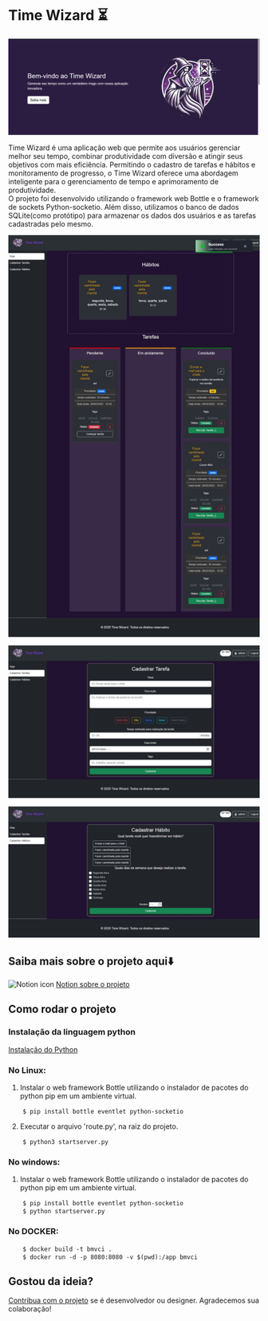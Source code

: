 # Time Wizard ⏳
![Time Wizard](https://raw.githubusercontent.com/CODEbugging3000/TimeWizardApp/refs/heads/main/app/static/img/Index-preview.png)

Time Wizard é uma aplicação web que permite aos usuários gerenciar melhor seu tempo, combinar produtividade com diversão e atingir seus objetivos com mais eficiência. Permitindo o cadastro de tarefas e hábitos e monitoramento de progresso, o Time Wizard oferece uma abordagem inteligente para o gerenciamento de tempo e aprimoramento de produtividade.
<br>
O projeto foi desenvolvido utilizando o framework web Bottle e o framework de sockets Python-socketio. Além disso, utilizamos o banco de dados SQLite(como protótipo) para armazenar os dados dos usuários e as tarefas cadastradas pelo mesmo.

![Time Wizard](https://raw.githubusercontent.com/CODEbugging3000/TimeWizardApp/refs/heads/main/app/static/img/Home-Preview.jpeg)

![Time Wizard](https://raw.githubusercontent.com/CODEbugging3000/TimeWizardApp/refs/heads/main/app/static/img/AddTask-preview.jpeg)

![Time Wizard](https://raw.githubusercontent.com/CODEbugging3000/TimeWizardApp/refs/heads/main/app/static/img/AddHabit-preview.jpeg)

## Saiba mais sobre o projeto aqui⬇️
![Notion icon](https://img.icons8.com/?size=25&id=HDd694003FZa&format=png&color=000000) [Notion sobre o projeto](https://giant-captain-22a.notion.site/Time-Wizard-161e9b38400e80d1bf11cf399c9a38ba)
<br>

## Como rodar o projeto
### Instalação da linguagem python
[Instalação do Python](https://www.python.org/downloads/)
### No Linux:
1. Instalar o web framework Bottle utilizando o instalador de pacotes do python pip em um ambiente virtual.
```console
    $ pip install bottle eventlet python-socketio
```
2. Executar o arquivo 'route.py', na raiz do projeto.
```console
    $ python3 startserver.py
```
### No windows:
1. Instalar o web framework Bottle utilizando o instalador de pacotes do python pip em um ambiente virtual.
```console
    $ pip install bottle eventlet python-socketio
    $ python startserver.py
```
### No DOCKER:
```console
    $ docker build -t bmvci .
    $ docker run -d -p 8080:8080 -v $(pwd):/app bmvci
```

## Gostou da ideia?
[Contribua com o projeto](https://github.com/CODEbugging3000/TimeWizardApp) se é desenvolvedor ou designer. Agradecemos sua colaboração!
